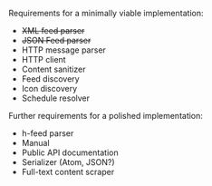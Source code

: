 Requirements for a minimally viable implementation:

- ~~XML feed parser~~
- ~~JSON Feed parser~~
- HTTP message parser
- HTTP client
- Content sanitizer
- Feed discovery
- Icon discovery
- Schedule resolver

Further requirements for a polished implementation:

- h-feed parser
- Manual
- Public API documentation
- Serializer (Atom, JSON?)
- Full-text content scraper
